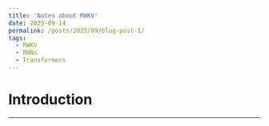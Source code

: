 ```yaml
---
title: 'Notes about RWKV'
date: 2025-09-14
permalink: /posts/2025/09/blog-post-1/
tags:
  - RWKV
  - RNNs
  - Transformers
---
```


# Introduction

------